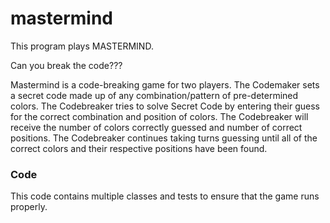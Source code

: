 # mastermind

This program plays MASTERMIND.

Can you break the code???

Mastermind is a code-breaking game for two players. The Codemaker sets a secret code made up of any combination/pattern of pre-determined colors. The Codebreaker tries to solve Secret Code by entering their guess for the correct combination and position of colors. The Codebreaker will receive the number of colors correctly guessed and number of correct positions. The Codebreaker continues taking turns guessing until all of the correct colors and their respective positions have been found.

### Code

This code contains multiple classes and tests to ensure that the game runs properly.

